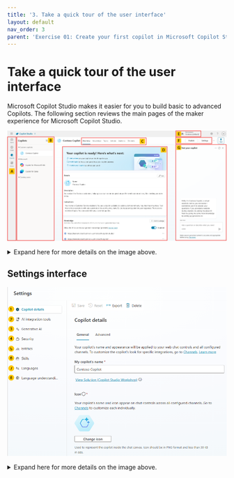 ```yaml
---
title: '3. Take a quick tour of the user interface'
layout: default
nav_order: 3
parent: 'Exercise 01: Create your first copilot in Microsoft Copilot Studio'
---
```


# Take a quick tour of the user interface

Microsoft Copilot Studio makes it easier for you to build basic to advanced Copilots. The following section reviews the main pages of the maker experience for Microsoft Copilot Studio.


![A screenshot of a computer Description automatically generated](../../media/86432600e0cb76e82c97ebc7a5055e82.png "A screenshot of a computer Description automatically generated")


   <details markdown="block">
<summary>Expand here for more details on the image above.</summary>

   - **Home** – Displays Microsoft Copilot Studio home page. This is the page where you initially landed. You can start creating new copilots from here, it contains the list of recent copilots, a list of templates to avoid creating new copilots from scratch, as well as learning resources.
  
   - **Create** – This menu gets you to the conversational copilot creation experience.

   - **Copilots** – List of all the copilots your user has access to in the environment.

   - **Library** – List of connectors available for the extension of Microsoft 1st-party copilots.

   - **Copilots** – List of available copilots that you can customize and quickly navigate to.

     {: .important }
     > **Pro tip**: when you work on a single copilot, you should unpin the list of copilots to get more screen real estate for your authoring.

   - **Menu** – Tabbed navigation between the most useful Copilot Studio capabilities.

   - **Overview** – Description of the copilot, its instructions, and quick view of its configuration (knowledge sources, topics, actions, publish status, etc.).

   - **Knowledge** – Where you manage the copilot knowledge sources (website, files, etc.).

   - **Topics** - Where you manage custom and system topics. Topics are the core building blocks of a copilot. Topics can be seen as the copilot competencies: they define how a conversation dialog plays out. Topics are discrete conversation paths that, when used together, allow for users to have a conversation that feels natural and flows appropriately.

   - **Actions** – Where you manage action. Actions are pieces of logic with inputs and outputs. They leverage Power Platform components such as connectors, Power Platform cloud flows, AI Builder custom prompts, or Bot Framework skills. Actions are useful to leverage generative AI to both prompt the user for the necessary inputs but also to summarize the output of the action in the desired format.

   - **Analytics** – Where you can view metrics to monitor how well your copilot is serving your users and identify ways to improve it.

   - **Channels** – Where you configure how your copilot is being made available to your users (e.g. Teams, website, etc.).

   - **Overview** – Where you can edit the copilot description, its generative AI instructions, and also where you can have a quick view of its configuration (knowledge sources, topics, actions, publish status, etc.).

   - **Environment** – Where you can identify the Power Platform environment you’re working from. You would typically create and author a copilot in a development environment and deploy it to test and production environments.

   - **Publish** – Where you can make the latest version of your copilot available to your users. Apart from the test pane, changes are not reflected to your end-users as long as you have not published the copilot.

   - **Settings** – Where you can managed your copilot configuration (advanced settings, security, language, etc.).

   - **Test your copilot** – The test pane allows you to immediately test your copilot and your customizations, even without needing to save.
   </details>


## Settings interface
	
 ![A screenshot of a computer Description automatically generated](../../media/75ce322b0c4d506998bd9dba3227b160.png "A screenshot of a computer Description automatically generated")

<details markdown="block">
 <summary>Expand here for more details on the image above.</summary>
  
  1. **Copilot details** – Where you can update the copilot display name, icon, and modify advanced settings (e.g. configure the Azure Application Insights integration).

  2. **AI integration tools** – Resources to more advanced extensibility tools such as Azure AI for Language (for intent recognition and entity extraction), Azure OpenAI (as a knowledge source in combination with an Azure AI Search index) and the Bot Framework SDK (to invoke potential existing Azure AI Bot Service bots as skills).

  3. **Generative AI** – Where you can choose to replace the more classic natural language understanding approach for topic triggering and entity extraction with one that’s based on a large language model to do multi-intent detection and more complex entity extraction. This is also where you can configure content moderation setting for knowledge sources (to reduce risks of hallucinations).

  4. **Security** – Where you can share your copilot with other users (to co-author it) or with security groups (to use it). This is also where you configure end-user authentication settings (the type of authentication and whether it is enforced or not), and web channel security, that allows you to further secure the Direct Line channel that is used for any web or custom application deployment.

  5. **Entities** – Copilot Studio comes with a lot of pre-built entities to help identify key information in a user utterance (e.g. a city, date, number, etc.). This menu is also where you can define your own closed-list entities or regular expression entities.

  6. **Skills** – Where you register external Bot Framework skills that your Copilot Studio copilot can call, or where you can configure how existing Azure Service Bot can use your Copilot Studio copilot as a skill.

  7. **Languages** – Where you can configure additional languages your copilot can be used in and localized into.

  8. **Language understanding** – Where you can configure custom language models developed and trained on Azure AI Language, in Azure Conversational Language Understanding (CLU). When configured, this effectively replaces the out-of-the-box natural language understanding model (NLU) for intent detection, and can also replace entity detection and extraction.

</details>
